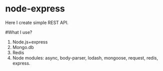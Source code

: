 # node-express
Here I create simple REST API.

#What I use?
1. Node.js+express
2. Mongo.db
3. Redis
4. Node modules: async, body-parser, lodash, mongoose, request, redis, express.
